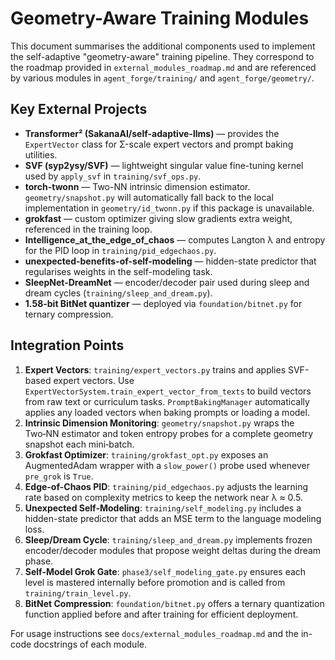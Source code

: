 # Geometry-Aware Training Modules

This document summarises the additional components used to implement the self-adaptive "geometry-aware" training pipeline. They correspond to the roadmap provided in `external_modules_roadmap.md` and are referenced by various modules in `agent_forge/training/` and `agent_forge/geometry/`.

## Key External Projects

- **Transformer² (SakanaAI/self-adaptive-llms)** — provides the `ExpertVector` class for Σ-scale expert vectors and prompt baking utilities.
- **SVF (syp2ysy/SVF)** — lightweight singular value fine-tuning kernel used by `apply_svf` in `training/svf_ops.py`.
- **torch-twonn** — Two-NN intrinsic dimension estimator.  `geometry/snapshot.py`
  will automatically fall back to the local implementation in
  `geometry/id_twonn.py` if this package is unavailable.
- **grokfast** — custom optimizer giving slow gradients extra weight, referenced in the training loop.
- **Intelligence_at_the_edge_of_chaos** — computes Langton λ and entropy for the PID loop in `training/pid_edgechaos.py`.
- **unexpected-benefits-of-self-modeling** — hidden-state predictor that regularises weights in the self-modeling task.
- **SleepNet-DreamNet** — encoder/decoder pair used during sleep and dream cycles (`training/sleep_and_dream.py`).
- **1.58-bit BitNet quantizer** — deployed via `foundation/bitnet.py` for ternary compression.

## Integration Points

1. **Expert Vectors**: `training/expert_vectors.py` trains and applies SVF-based expert vectors. Use `ExpertVectorSystem.train_expert_vector_from_texts` to build vectors from raw text or curriculum tasks. `PromptBakingManager` automatically applies any loaded vectors when baking prompts or loading a model.
2. **Intrinsic Dimension Monitoring**: `geometry/snapshot.py` wraps the Two‑NN estimator and token entropy probes for a complete geometry snapshot each mini‑batch.
3. **Grokfast Optimizer**: `training/grokfast_opt.py` exposes an AugmentedAdam wrapper with a `slow_power()` probe used whenever `pre_grok` is `True`.
4. **Edge-of-Chaos PID**: `training/pid_edgechaos.py` adjusts the learning rate based on complexity metrics to keep the network near λ ≈ 0.5.
5. **Unexpected Self-Modeling**: `training/self_modeling.py` includes a hidden-state predictor that adds an MSE term to the language modeling loss.
6. **Sleep/Dream Cycle**: `training/sleep_and_dream.py` implements frozen encoder/decoder modules that propose weight deltas during the dream phase.
7. **Self-Model Grok Gate**: `phase3/self_modeling_gate.py` ensures each level is mastered internally before promotion and is called from `training/train_level.py`.
8. **BitNet Compression**: `foundation/bitnet.py` offers a ternary quantization function applied before and after training for efficient deployment.

For usage instructions see `docs/external_modules_roadmap.md` and the in-code docstrings of each module.
